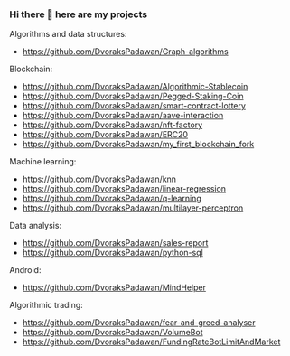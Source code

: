 ### Hi there 👋 here are my projects
Algorithms and data structures:
* https://github.com/DvoraksPadawan/Graph-algorithms


Blockchain:
* https://github.com/DvoraksPadawan/Algorithmic-Stablecoin
* https://github.com/DvoraksPadawan/Pegged-Staking-Coin
* https://github.com/DvoraksPadawan/smart-contract-lottery
* https://github.com/DvoraksPadawan/aave-interaction
* https://github.com/DvoraksPadawan/nft-factory
* https://github.com/DvoraksPadawan/ERC20
* https://github.com/DvoraksPadawan/my_first_blockchain_fork


Machine learning:
* https://github.com/DvoraksPadawan/knn
* https://github.com/DvoraksPadawan/linear-regression
* https://github.com/DvoraksPadawan/q-learning
* https://github.com/DvoraksPadawan/multilayer-perceptron


Data analysis:
* https://github.com/DvoraksPadawan/sales-report
* https://github.com/DvoraksPadawan/python-sql


Android:
* https://github.com/DvoraksPadawan/MindHelper


Algorithmic trading:
* https://github.com/DvoraksPadawan/fear-and-greed-analyser
* https://github.com/DvoraksPadawan/VolumeBot
* https://github.com/DvoraksPadawan/FundingRateBotLimitAndMarket
<!--
**DvoraksPadawan/DvoraksPadawan** is a ✨ _special_ ✨ repository because its `README.md` (this file) appears on your GitHub profile.

Here are some ideas to get you started:

- 🔭 I’m currently working on ...
- 🌱 I’m currently learning ...
- 👯 I’m looking to collaborate on ...
- 🤔 I’m looking for help with ...
- 💬 Ask me about ...
- 📫 How to reach me: ...
- 😄 Pronouns: ...
- ⚡ Fun fact: ...
-->
